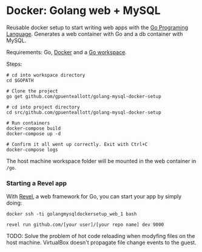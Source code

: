# Docker: Golang web + MySQL

Reusable docker setup to start writing web apps with the [Go Programing Language](https://golang.org/). Generates a web container with Go and a db container with MySQL.

Requirements: Go, [Docker](https://www.docker.com/) and a [Go workspace](https://golang.org/doc/code.html#Workspaces).

Steps:

```
# cd into workspace directory
cd $GOPATH

# Clone the project
go get github.com/gpuenteallott/golang-mysql-docker-setup

# cd into project directory
cd src/github.com/gpuenteallott/golang-mysql-docker-setup

# Run containers
docker-compose build
docker-compose up -d

# Confirm it all went up correctly. Exit with Ctrl+C
docker-compose logs
```

The host machine workspace folder will be mounted in the web container in `/go`.

### Starting a Revel app

With [Revel](https://revel.github.io/), a web framework for Go, you can start your app by simply doing:

```
docker ssh -ti golangmysqldockersetup_web_1 bash

revel run github.com/[your user]/[your repo name] dev 9000
```

TODO: Solve the problem of hot code reloading when modyfing files on the host machine. VirtualBox doesn't propagate file change events to the guest.
